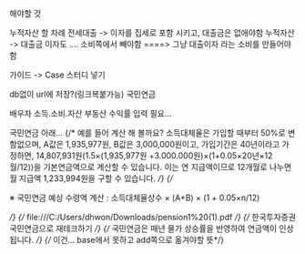 해야할 것

누적자산 할 차례
전세대출 -> 이자를 집세로 포함 시키고, 대출금은 없애야함
누적자산 -> 대출금 이자도 .... 소비쪽에서 빼야함
====> 그냥 대출이자 라는 소비를 만들어야 함

가이드 -> Case 스터디 넣기

db없이 url에 저장?(링크복붙가능)
국민연금

배우자 소득.소비.자산
부동산 수익률 입력 필요...

국민연금 아래...
            {/* 예를 들어 계산
해 볼까요? 소득대체율은 가입할 때부터 50%로 변함없으며, A값은 1,935,977원, B값은
3,000,000원이고, 가입기간은 40년이라고 가정하면, 14,807,931원(1.5×(1,935,977원
+3.000.000원)×(1+0.05×20년×12월/12))을 기본연금액으로 계산할 수 있습니다. 이는 연
지급액이므로 12개월로 나누면 월 지급액 1,233,994원을 구할 수 있습니다.  */}
            {/* <p className='note'>※ 국민연금 예상 수령액 계산 : 소득대체율상수 × (A+B) × (1 + 0.05×n/12) </p> */}
            {/* file:///C:/Users/dhwon/Downloads/pension1%20(1).pdf */}
            {/* 한국투자증권 국민연금으로 재테크하기 */}
            {/* 국민연금은 매년 물가 상승률을 반영하여 연금액이 인상됩니다. */}
            {/* 이건... base에서 못하고 add쪽으로 옮겨야할 뜻*/}